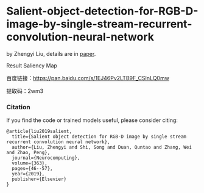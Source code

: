 # Salient-object-detection-for-RGB-D-image-by-single-stream-recurrent-convolution-neural-network
by Zhengyi Liu, details are in [paper](https://www.sciencedirect.com/science/article/abs/pii/S0925231219309403).


Result Saliency Map  

百度链接：https://pan.baidu.com/s/1EJ46Pv2LTB9F_CSInLQ0mw   

提取码：2wm3  

### Citation

If you find the code or trained models useful, please consider citing:

```
@article{liu2019salient,
  title={Salient object detection for RGB-D image by single stream recurrent convolution neural network},
  author={Liu, Zhengyi and Shi, Song and Duan, Quntao and Zhang, Wei and Zhao, Peng},
  journal={Neurocomputing},
  volume={363},
  pages={46--57},
  year={2019},
  publisher={Elsevier}
}
```





